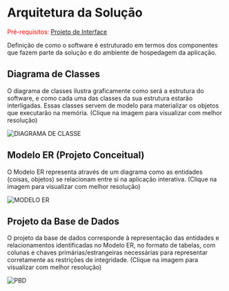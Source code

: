 # Arquitetura da Solução

<span style="color:red">Pré-requisitos: <a href="3-Projeto de Interface.md"> Projeto de Interface</a></span>

Definição de como o software é estruturado em termos dos componentes que fazem parte da solução e do ambiente de hospedagem da aplicação.

## Diagrama de Classes

O diagrama de classes ilustra graficamente como será a estrutura do software, e como cada uma das classes da sua estrutura estarão interligadas. Essas classes servem de modelo para materializar os objetos que executarão na memória. (Clique na imagem para visualizar com melhor resolução)

![DIAGRAMA DE CLASSE](https://github.com/user-attachments/assets/2c332d92-5e40-455b-b28a-591982529404)

## Modelo ER (Projeto Conceitual)

O Modelo ER representa através de um diagrama como as entidades (coisas, objetos) se relacionam entre si na aplicação interativa. (Clique na imagem para visualizar com melhor resolução)




![MODELO ER](https://github.com/user-attachments/assets/5884a69a-0cd8-4573-bdb5-36dd8f5875c5)
## Projeto da Base de Dados

O projeto da base de dados corresponde à representação das entidades e relacionamentos identificadas no Modelo ER, no formato de tabelas, com colunas e chaves primárias/estrangeiras necessárias para representar corretamente as restrições de integridade. (Clique na imagem para visualizar com melhor resolução)

![PBD](https://github.com/user-attachments/assets/96bdb88d-0db5-4c81-ab5c-ffe64776c5ad)
